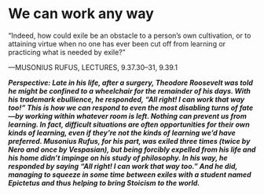 # We can work any way

“Indeed, how could exile be an obstacle to a person’s own
cultivation, or to attaining virtue when no one has ever been cut
off from learning or practicing what is needed by exile?”

—MUSONIUS RUFUS, LECTURES, 9.37.30–31, 9.39.1

***Perspective: Late in his life, after a surgery, Theodore Roosevelt was told he might be confined to a wheelchair for the remainder of his days. With his trademark ebullience, he responded, “All right! I can work that way too!” This is how we can respond to even the most disabling turns of fate—by working within whatever room is left. Nothing can prevent us from learning. In fact, difficult situations are often opportunities for their own kinds of learning, even if they’re not the kinds of learning we’d have preferred. Musonius Rufus, for his part, was exiled three times (twice by Nero and once by Vespasian), but being forcibly expelled from his life and his home didn’t impinge on his study of philosophy. In his way, he responded by saying “All right! I can work that way too.” And he did, managing to squeeze in some time between exiles with a student named Epictetus and thus helping to bring Stoicism to the world.***